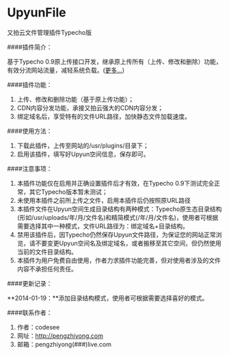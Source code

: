 UpyunFile
=========

又拍云文件管理插件Typecho版

####插件简介：

  基于Typecho 0.9原上传接口开发，继承原上传所有（上传、修改和删除）功能，有效分流网站流量，减轻系统负载。([更多...](http://pengzhiyong.com/development/typecho-plugin-upyunfile.html "UpyunFile详情介绍"))
  
####插件功能：

  1. 上传、修改和删除功能（基于原上传功能）；
  2. CDN内容分发功能，承接又拍云强大的CDN内容分发；
  3. 绑定域名后，享受特有的文件URL路径，加快静态文件加载速度。

####使用方法：

  1. 下载此插件，上传至网站的/usr/plugins/目录下；
  2. 启用该插件，填写好Upyun空间信息，保存即可。

####注意事项：

  1. 本插件功能仅在启用并正确设置插件后才有效，在Typecho 0.9下测试完全正常，其它Typecho版本暂未测试；
  2. 未使用本插件之前所上传之文件，启用本插件后仍按照原URL路径
  3. 本插件文件在Upyun空间生成目录结构有两种模式：Typecho原生态目录结构(形如/usr/uploads/年/月/文件名)和精简模式(/年/月/文件名)，使用者可根据需要选择其中一种模式，文件URL路径为：绑定域名+目录结构。
  4. 禁用该插件后，因Typecho仍然保存Upyun文件路径，为保证您的网站正常浏览，请不要变更Upyun空间名及绑定域名，或者搬移至其它空间，但仍然使用当前的文件目录结构。
  5. 本插件为用户免费自由使用，作者力求插件功能完善，但对使用者涉及的文件内容不承担任何责任。

####更新记录：

**2014-01-19：**添加目录结构模式，使用者可根据需要选择喜好的模式。

####联系作者：

  1. 作者：codesee 
  2. 网址：<http://pengzhiyong.com>
  3. 邮箱：pengzhiyong(###)live.com

